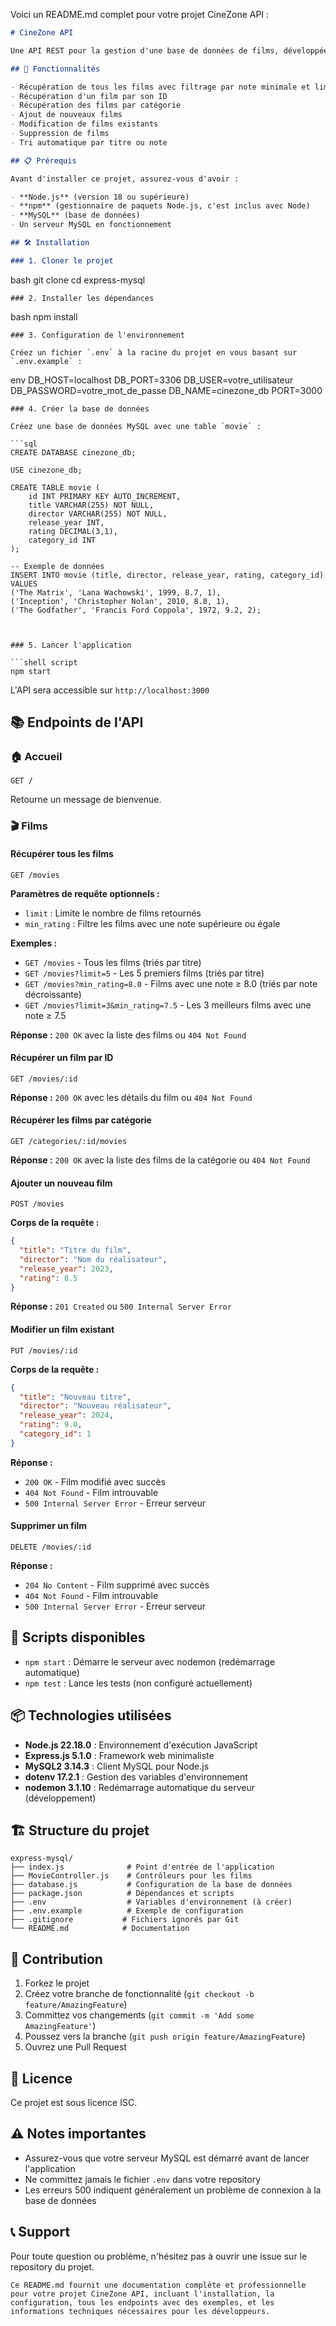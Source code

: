 Voici un README.md complet pour votre projet CineZone API :

```markdown
# CineZone API

Une API REST pour la gestion d'une base de données de films, développée avec Node.js, Express et MySQL.

## 🚀 Fonctionnalités

- Récupération de tous les films avec filtrage par note minimale et limitation
- Récupération d'un film par son ID
- Récupération des films par catégorie
- Ajout de nouveaux films
- Modification de films existants
- Suppression de films
- Tri automatique par titre ou note

## 📋 Prérequis

Avant d'installer ce projet, assurez-vous d'avoir :

- **Node.js** (version 18 ou supérieure)
- **npm** (gestionnaire de paquets Node.js, c'est inclus avec Node)
- **MySQL** (base de données)
- Un serveur MySQL en fonctionnement

## 🛠️ Installation

### 1. Cloner le projet
```

bash
git clone <url-du-repo>
cd express-mysql

```
### 2. Installer les dépendances
```

bash
npm install

```
### 3. Configuration de l'environnement

Créez un fichier `.env` à la racine du projet en vous basant sur `.env.example` :
```

env
DB_HOST=localhost
DB_PORT=3306
DB_USER=votre_utilisateur
DB_PASSWORD=votre_mot_de_passe
DB_NAME=cinezone_db
PORT=3000

```
### 4. Créer la base de données

Créez une base de données MySQL avec une table `movie` :

```sql
CREATE DATABASE cinezone_db;

USE cinezone_db;

CREATE TABLE movie (
    id INT PRIMARY KEY AUTO_INCREMENT,
    title VARCHAR(255) NOT NULL,
    director VARCHAR(255) NOT NULL,
    release_year INT,
    rating DECIMAL(3,1),
    category_id INT
);

-- Exemple de données
INSERT INTO movie (title, director, release_year, rating, category_id) VALUES
('The Matrix', 'Lana Wachowski', 1999, 8.7, 1),
('Inception', 'Christopher Nolan', 2010, 8.8, 1),
('The Godfather', 'Francis Ford Coppola', 1972, 9.2, 2);
```

```


### 5. Lancer l'application

```shell script
npm start
```

L'API sera accessible sur `http://localhost:3000`

## 📚 Endpoints de l'API

### 🏠 Accueil

```
GET /
```

Retourne un message de bienvenue.

### 🎬 Films

#### Récupérer tous les films

```
GET /movies
```

**Paramètres de requête optionnels :**

- `limit` : Limite le nombre de films retournés
- `min_rating` : Filtre les films avec une note supérieure ou égale

**Exemples :**

- `GET /movies` - Tous les films (triés par titre)
- `GET /movies?limit=5` - Les 5 premiers films (triés par titre)
- `GET /movies?min_rating=8.0` - Films avec une note ≥ 8.0 (triés par note décroissante)
- `GET /movies?limit=3&min_rating=7.5` - Les 3 meilleurs films avec une note ≥ 7.5

**Réponse :** `200 OK` avec la liste des films ou `404 Not Found`

#### Récupérer un film par ID

```
GET /movies/:id
```

**Réponse :** `200 OK` avec les détails du film ou `404 Not Found`

#### Récupérer les films par catégorie

```
GET /categories/:id/movies
```

**Réponse :** `200 OK` avec la liste des films de la catégorie ou `404 Not Found`

#### Ajouter un nouveau film

```
POST /movies
```

**Corps de la requête :**

```json
{
  "title": "Titre du film",
  "director": "Nom du réalisateur",
  "release_year": 2023,
  "rating": 8.5
}
```

**Réponse :** `201 Created` ou `500 Internal Server Error`

#### Modifier un film existant

```
PUT /movies/:id
```

**Corps de la requête :**

```json
{
  "title": "Nouveau titre",
  "director": "Nouveau réalisateur",
  "release_year": 2024,
  "rating": 9.0,
  "category_id": 1
}
```

**Réponse :**

- `200 OK` - Film modifié avec succès
- `404 Not Found` - Film introuvable
- `500 Internal Server Error` - Erreur serveur

#### Supprimer un film

```
DELETE /movies/:id
```

**Réponse :**

- `204 No Content` - Film supprimé avec succès
- `404 Not Found` - Film introuvable
- `500 Internal Server Error` - Erreur serveur

## 🔧 Scripts disponibles

- `npm start` : Démarre le serveur avec nodemon (redémarrage automatique)
- `npm test` : Lance les tests (non configuré actuellement)

## 📦 Technologies utilisées

- **Node.js 22.18.0** : Environnement d'exécution JavaScript
- **Express.js 5.1.0** : Framework web minimaliste
- **MySQL2 3.14.3** : Client MySQL pour Node.js
- **dotenv 17.2.1** : Gestion des variables d'environnement
- **nodemon 3.1.10** : Redémarrage automatique du serveur (développement)

## 🏗️ Structure du projet

```
express-mysql/
├── index.js              # Point d'entrée de l'application
├── MovieController.js    # Contrôleurs pour les films
├── database.js           # Configuration de la base de données
├── package.json          # Dépendances et scripts
├── .env                  # Variables d'environnement (à créer)
├── .env.example          # Exemple de configuration
├── .gitignore           # Fichiers ignorés par Git
└── README.md            # Documentation
```

## 🤝 Contribution

1. Forkez le projet
2. Créez votre branche de fonctionnalité (`git checkout -b feature/AmazingFeature`)
3. Committez vos changements (`git commit -m 'Add some AmazingFeature'`)
4. Poussez vers la branche (`git push origin feature/AmazingFeature`)
5. Ouvrez une Pull Request

## 📄 Licence

Ce projet est sous licence ISC.

## ⚠️ Notes importantes

- Assurez-vous que votre serveur MySQL est démarré avant de lancer l'application
- Ne committez jamais le fichier `.env` dans votre repository
- Les erreurs 500 indiquent généralement un problème de connexion à la base de données

## 📞 Support

Pour toute question ou problème, n'hésitez pas à ouvrir une issue sur le repository du projet.

```
Ce README.md fournit une documentation complète et professionnelle pour votre projet CineZone API, incluant l'installation, la configuration, tous les endpoints avec des exemples, et les informations techniques nécessaires pour les développeurs.
```
